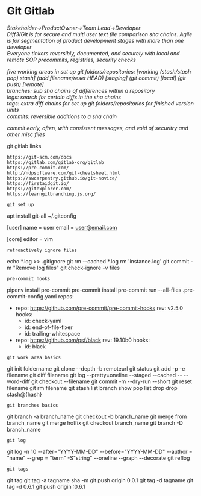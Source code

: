 # Git Gitlab

_Stakeholder->ProductOwner->Team Lead->Developer_  
_Diff3/Git is for secure and multi user text file comparison sha chains. Agile is for segmentation of product development stages with more than one developer_  
_Everyone tinkers reversibly, documented, and securely with local and remote SOP precommits, registries, security checks_  

_five working areas in set up git folders/repositories: [working (stash/stash pop) stash] (add filename/reset HEAD) [staging] (git commit) [local] (git push) [remote]_  
_branches: sub sha chains of differences within a repository_  
_logs: search for certain diffs in the sha chains_  
_tags: extra diff chains for set up git folders/repositories for finished version units_  
_commits: reversible additions to a sha chain_  

_commit early, often, with consistent messages, and void of securitry and other misc files_  

git gitlab links
```
https://git-scm.com/docs
https://gitlab.com/gitlab-org/gitlab  
https://pre-commit.com/
http://ndpsoftware.com/git-cheatsheet.html
https://swcarpentry.github.io/git-novice/ ﻿
https://firstaidgit.io/
https://gitexplorer.com/
https://learngitbranching.js.org/
```
```
git set up
```
apt install git-all
~/.gitconfig

[user]
    name = user
    email = user@email.com

[core]
    editor = vim
```
retroactively ignore files
```
echo *.log >> .gitignore
git rm --cached *.log
rm 'instance.log'
git commit -m "Remove log files"
git check-ignore -v files
```
pre-commit hooks
```
pipenv install pre-commit
pre-commit install
pre-commit run --all-files
.pre-commit-config.yaml
repos:
-   repo: https://github.com/pre-commit/pre-commit-hooks
    rev: v2.5.0
    hooks:
    -   id: check-yaml
    -   id: end-of-file-fixer
    -   id: trailing-whitespace
-   repo: https://github.com/psf/black
    rev: 19.10b0
    hooks:
    -   id: black
```
git work area basics
```
git init foldername
git clone --depth -b remoteurl
git status
git add -p -e filename
git diff filename
git log --pretty=oneline --staged --cached -- --word-diff
git checkout --filename
git commit -m --dry-run --short
git reset filename
git rm filename
git stash list branch show pop list drop drop stash@{hash}
```
git branches basics
```
git branch -a branch_name
git checkout -b branch_name
git merge from branch_name
git merge hotfix
git checkout branch_name
git branch -D branch_name
```
git log
```
git log -n 10 --after="YYYY-MM-DD" --before="YYYY-MM-DD" --author = "name" --grep = "term" -S"string" --oneline --graph --decorate
git reflog
```
git tags
```
git tag
git tag -a tagname sha -m
git push origin 0.0.1
git tag -d tagname
git tag -d 0.6.1
git push origin :0.6.1
```
